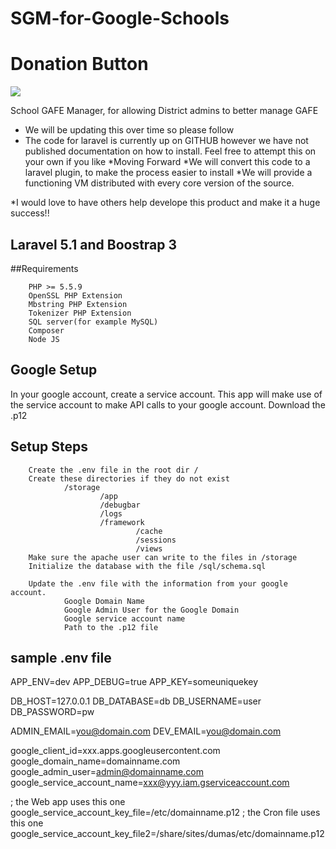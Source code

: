 # SGM-for-Google-Schools
# Donation Button

[![](https://www.paypalobjects.com/en_US/i/btn/btn_donateCC_LG.gif)](https://www.paypal.com/cgi-bin/webscr?cmd=_s-xclick&hosted_button_id=SSHAPEDWFJ2MS)

School GAFE Manager, for allowing District admins to better manage GAFE

* We will be updating this over time so please follow
* The code for laravel is currently up on GITHUB however we have not published documentation on how to install.  Feel free to attempt this on your own if you like
*Moving Forward
 *We will convert this  code to a laravel plugin, to make the process easier to install
 *We will provide a functioning VM distributed with every core version of the source.
 
*I would love to have  others help develope this product and make it a huge success!!



## Laravel 5.1 and Boostrap 3


##Requirements

        PHP >= 5.5.9
        OpenSSL PHP Extension
        Mbstring PHP Extension
        Tokenizer PHP Extension
        SQL server(for example MySQL)
        Composer
        Node JS

## Google Setup
In your google account, create a service account.  This app will make use of the service account to make API calls to your google account.  Download the .p12

## Setup Steps
        Create the .env file in the root dir /
        Create these directories if they do not exist
                /storage
                        /app
                        /debugbar
                        /logs
                        /framework 
                                /cache
                                /sessions
                                /views
        Make sure the apache user can write to the files in /storage
        Initialize the database with the file /sql/schema.sql
         
        Update the .env file with the information from your google account.
                Google Domain Name
                Google Admin User for the Google Domain
                Google service account name
                Path to the .p12 file


## sample .env file
APP_ENV=dev
APP_DEBUG=true
APP_KEY=someuniquekey

DB_HOST=127.0.0.1
DB_DATABASE=db
DB_USERNAME=user
DB_PASSWORD=pw

ADMIN_EMAIL=you@domain.com
DEV_EMAIL=you@domain.com

google_client_id=xxx.apps.googleusercontent.com
google_domain_name=domainname.com
google_admin_user=admin@domainname.com
google_service_account_name=xxx@yyy.iam.gserviceaccount.com

; the Web app uses this one
google_service_account_key_file=/etc/domainname.p12
; the Cron file uses this one
google_service_account_key_file2=/share/sites/dumas/etc/domainname.p12
